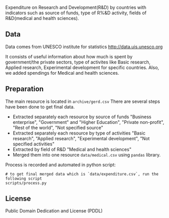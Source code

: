 Expenditure on Research and Development(R&D) by countries with indicators such as source of funds, type of R%&D activity, fields of R&D(medical and health sciences).

## Data

Data comes from UNESCO institute for statistics
http://data.uis.unesco.org

It consists of useful information about how much is spent by government/the private sectors, type of activites like Basic research, Applied research, Experimental development for specific countries. Also, we added spendings for Medical and health sciences. 

## Preparation
The main resource is located in `archive/gerd.csv` 
There are several steps have been done to get final data.

* Extracted separately each resource by source of funds "Business enterprise", "Government" and "Higher Education", "Private non-profit", "Rest of the world", "Not specified source"
* Extracted separately each resource by type of activities "Basic research", "Applied research", "Experimental development", "Not specified activities"
* Extracted by field of R&D "Medical and health sciences"
* Merged them into one resource `data/medical.csv` using `pandas` library.


Process is recorded and automated in python script:

```
# to get final merged data which is `data/expenditure.csv`, run the following script
scripts/process.py
```

## License

Public Domain Dedication and License (PDDL)
